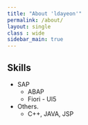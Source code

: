 ```yaml
---
title: "About 'ldayeon'"
permalink: /about/
layout: single
class : wide
sidebar_main: true
---
```

## Skills

+ SAP
  + ABAP
  + Fiori - UI5
+ Others.
  + C++, JAVA, JSP
